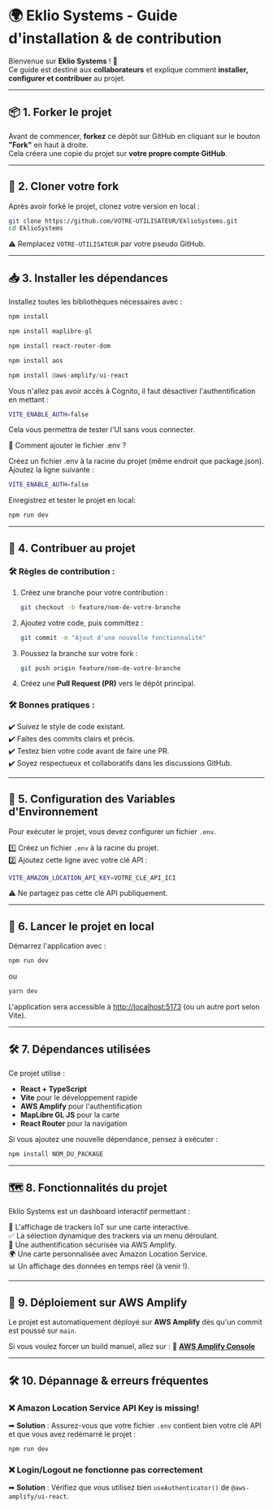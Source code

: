 # 🌍 Eklio Systems - Guide d'installation & de contribution

Bienvenue sur **Eklio Systems** ! 🚀  
Ce guide est destiné aux **collaborateurs** et explique comment **installer, configurer et contribuer** au projet.

---

## 📦 1. Forker le projet
Avant de commencer, **forkez** ce dépôt sur GitHub en cliquant sur le bouton **"Fork"** en haut à droite.  
Cela créera une copie du projet sur **votre propre compte GitHub**.

---

## 🔽 2. Cloner votre fork
Après avoir forké le projet, clonez votre version en local :

```sh
git clone https://github.com/VOTRE-UTILISATEUR/EklioSystems.git
cd EklioSystems
```

⚠️ Remplacez `VOTRE-UTILISATEUR` par votre pseudo GitHub.

---

## 📥 3. Installer les dépendances

Installez toutes les bibliothèques nécessaires avec :

```sh
npm install
```

```sh
npm install maplibre-gl
```

```hs
npm install react-router-dom

```
```hs
npm install aos
```

```hs
npm install @aws-amplify/ui-react
```

Vous n'allez pas avoir accès à Cognito, il faut désactiver l'authentification en mettant :

```sh
VITE_ENABLE_AUTH=false
```


Cela vous permettra de tester l'UI sans vous connecter.

📌 Comment ajouter le fichier .env ?

Créez un fichier .env à la racine du projet (même endroit que package.json).
Ajoutez la ligne suivante :

```sh
VITE_ENABLE_AUTH=false
```

Enregistrez et tester le projet en local:

```sh
npm run dev
```



---

## 🤝 4. Contribuer au projet

### 🛠 Règles de contribution :

1. Créez une branche pour votre contribution :

    ```sh
    git checkout -b feature/nom-de-votre-branche
    ```

2. Ajoutez votre code, puis committez :

    ```sh
    git commit -m "Ajout d'une nouvelle fonctionnalité"
    ```

3. Poussez la branche sur votre fork :

    ```sh
    git push origin feature/nom-de-votre-branche
    ```

4. Créez une **Pull Request (PR)** vers le dépôt principal.

### 🛠 Bonnes pratiques :

✔️ Suivez le style de code existant.  
✔️ Faites des commits clairs et précis.  
✔️ Testez bien votre code avant de faire une PR.  
✔️ Soyez respectueux et collaboratifs dans les discussions GitHub.  

---

## 🔑 5. Configuration des Variables d'Environnement

Pour exécuter le projet, vous devez configurer un fichier `.env`.

1️⃣ Créez un fichier `.env` à la racine du projet.  
2️⃣ Ajoutez cette ligne avec votre clé API :

```sh
VITE_AMAZON_LOCATION_API_KEY=VOTRE_CLE_API_ICI
```

⚠️ Ne partagez pas cette clé API publiquement.

---

## 🚀 6. Lancer le projet en local

Démarrez l'application avec :

```sh
npm run dev
```

ou

```sh
yarn dev
```

L'application sera accessible à [http://localhost:5173](http://localhost:5173) (ou un autre port selon Vite).

---

## 🛠 7. Dépendances utilisées

Ce projet utilise :

- **React + TypeScript**  
- **Vite** pour le développement rapide  
- **AWS Amplify** pour l'authentification  
- **MapLibre GL JS** pour la carte  
- **React Router** pour la navigation  

Si vous ajoutez une nouvelle dépendance, pensez à exécuter :

```sh
npm install NOM_DU_PACKAGE
```

---

## 🗺️ 8. Fonctionnalités du projet

Eklio Systems est un dashboard interactif permettant :

📍 L'affichage de trackers IoT sur une carte interactive.  
✅ La sélection dynamique des trackers via un menu déroulant.  
🔐 Une authentification sécurisée via AWS Amplify.  
🌍 Une carte personnalisée avec Amazon Location Service.  
📊 Un affichage des données en temps réel (à venir !).  

---

## 🚀 9. Déploiement sur AWS Amplify

Le projet est automatiquement déployé sur **AWS Amplify** dès qu'un commit est poussé sur `main`.

Si vous voulez forcer un build manuel, allez sur : 🔗 **[AWS Amplify Console](https://aws.amazon.com/amplify/)**

---

## 🛠 10. Dépannage & erreurs fréquentes

### ❌ Amazon Location Service API Key is missing!
➡ **Solution** : Assurez-vous que votre fichier `.env` contient bien votre clé API et que vous avez redémarré le projet :

```sh
npm run dev
```



### ❌ Login/Logout ne fonctionne pas correctement
➡ **Solution** : Vérifiez que vous utilisez bien `useAuthenticator()` de `@aws-amplify/ui-react`.
